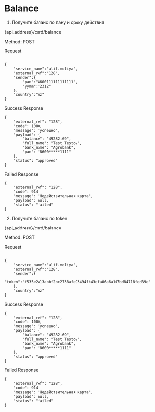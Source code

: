 # Balance

1. Получите баланс по пану и сроку действия

{api_address}/card/balance

Method: POST

Request

```

{
    "service_name":"alif.moliya",
    "external_ref":"128",
    "sender":{
        "pan":"8600111111111111",
        "yymm":"2312"
    },
    "country":"uz"
}

```

Success Response

```
{
    "external_ref": "128",
    "code": 1000,
    "message": "успешно",
    "payload": {
        "balance": "49282.69",
        "full_name": "Test Testov",
        "bank_name": "Agrobank",
        "pan": "8600*****1111"
    },
    "status": "approved"
}

```

Failed Response

```
{
    "external_ref": "128",
    "code": 914,
    "message": "Недействительная карта",
    "payload": null,
    "status": "failed"
}

```


2. Получите баланс по token

{api_address}/card/balance

Method: POST

Request

```

{
    "service_name":"alif.moliya",
    "external_ref":"128",
    "sender":{
        "token":"f535e2a13abbf2bc2738afe93494fk43efa06a6a167bd84718fed39e"
    },
    "country":"uz"
}

```

Success Response

```
{
    "external_ref": "128",
    "code": 1000,
    "message": "успешно",
    "payload": {
        "balance": "49282.69",
        "full_name": "Test Testov",
        "bank_name": "Agrobank",
        "pan": "8600*****1111"
    },
    "status": "approved"
}

```

Failed Response

```
{
    "external_ref": "128",
    "code": 914,
    "message": "Недействительная карта",
    "payload": null,
    "status": "failed"
}

```

